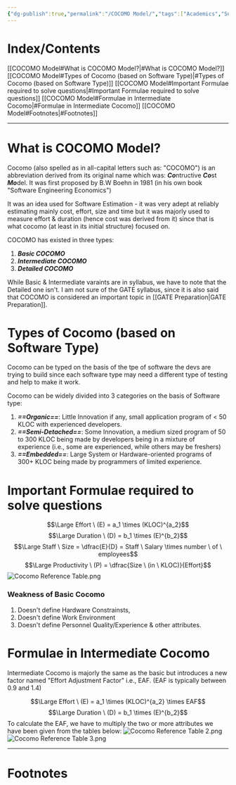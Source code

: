 ```yaml
---
{"dg-publish":true,"permalink":"/COCOMO Model/","tags":["Academics","Software-Development"]}
---
```


# Index/Contents
[[COCOMO Model#What is COCOMO Model?\|#What is COCOMO Model?]]
[[COCOMO Model#Types of Cocomo (based on Software Type)\|#Types of Cocomo (based on Software Type)]]
[[COCOMO Model#Important Formulae required to solve questions\|#Important Formulae required to solve questions]]
[[COCOMO Model#Formulae in Intermediate Cocomo\|#Formulae in Intermediate Cocomo]]
[[COCOMO Model#Footnotes\|#Footnotes]]

-----
# What is COCOMO Model?
Cocomo (also spelled as in all-capital letters such as: "COCOMO") is an abbreviation derived from its original name which was: ***Co***ntructive ***Co***st ***Mo***del.
It was first proposed by B.W Boehn in 1981 (in his own book "Software Engineering Economics")

It was an idea used for Software Estimation - it was very adept at reliably estimating mainly cost, effort, size and time but it was majorly used to measure effort & duration (hence cost was derived from it) since that is what cocomo (at least in its initial structure) focused on.

COCOMO has existed in three types:
1. ***Basic COCOMO***
2. ***Intermediate COCOMO***
3. ***Detailed COCOMO***

While Basic & Intermediate varaints are in syllabus, we have to note that the Detailed one isn't.
I am not sure of the GATE syllabus, since it is also said that COCOMO is considered an important topic in [[GATE Preparation\|GATE Preparation]].

# Types of Cocomo (based on Software Type)
Cocomo can be typed on the basis of the tpe of software the devs are trying to build since each software type may need a different type of testing and help to make it work.

Cocomo can be widely divided into 3 categories on the basis of Software type:
1. ***==Organic==***: Little Innovation if any, small application program of $\lt$ 50 KLOC with experienced developers.
2. ***==Semi-Detached==***: Some Innovation, a medium sized program of 50 to 300 KLOC being made by developers being in a mixture of experience (i.e., some are experienced, while others may be freshers)
3. ***==Embedded==***: Large System or Hardware-oriented programs of 300+ KLOC being made by programmers of limited experience.

# Important Formulae required to solve questions
$$\Large Effort \ (E) = a_1 \times (KLOC)^{a_2}$$
$$\Large Duration \ (D) = b_1 \times (E)^{b_2}$$
$$\Large Staff \ Size = \dfrac{E}{D} = Staff \ Salary \times number \ of \ employees$$
$$\Large Productivity \ (P) = \dfrac{Size \ (in \ KLOC)}{Effort}$$
![Cocomo Reference Table.png](/img/user/Vaulted%20Images/Cocomo%20Reference%20Table.png)

### Weakness of Basic Cocomo
1. Doesn't define Hardware Constrainsts,
2. Doesn't define Work Environment
3. Doesn't define Personnel Quality/Experience & other attributes.

# Formulae in Intermediate Cocomo
Intermediate Cocomo is majorly the same as the basic but introduces a new factor named "Effort Adjustment Factor" i.e., EAF. (EAF is typically between 0.9 and 1.4)

$$\Large Effort \ (E) = a_1 \times (KLOC)^{a_2} \times EAF$$
$$\Large Duration \ (D) = b_1 \times (E)^{b_2}$$
To calculate the EAF, we have to multiply the two or more attributes we have been given from the tables below:
![Cocomo Reference Table 2.png](/img/user/Vaulted%20Images/Cocomo%20Reference%20Table%202.png)
![Cocomo Reference Table 3.png](/img/user/Vaulted%20Images/Cocomo%20Reference%20Table%203.png)

---
# Footnotes


